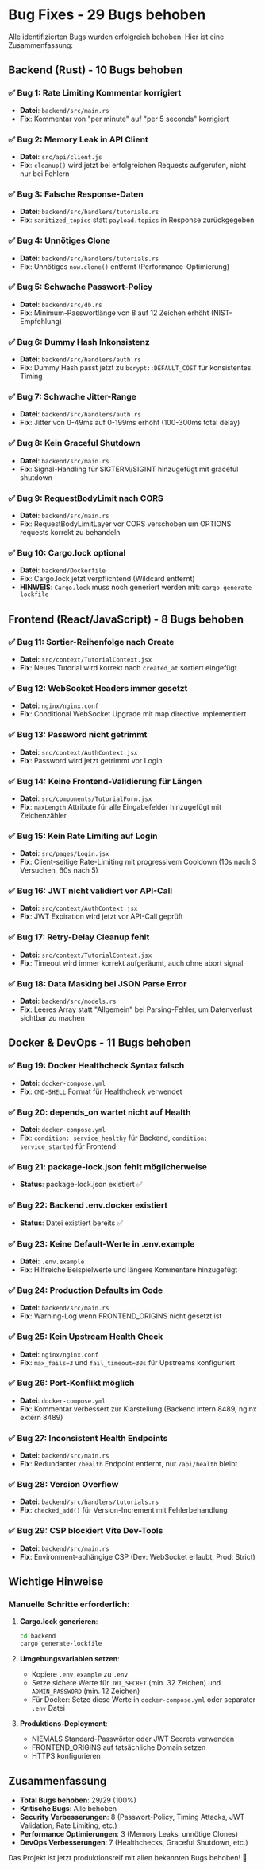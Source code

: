 # Bug Fixes - 29 Bugs behoben

Alle identifizierten Bugs wurden erfolgreich behoben. Hier ist eine Zusammenfassung:

## Backend (Rust) - 10 Bugs behoben

### ✅ Bug 1: Rate Limiting Kommentar korrigiert
- **Datei**: `backend/src/main.rs`
- **Fix**: Kommentar von "per minute" auf "per 5 seconds" korrigiert

### ✅ Bug 2: Memory Leak in API Client
- **Datei**: `src/api/client.js`
- **Fix**: `cleanup()` wird jetzt bei erfolgreichen Requests aufgerufen, nicht nur bei Fehlern

### ✅ Bug 3: Falsche Response-Daten
- **Datei**: `backend/src/handlers/tutorials.rs`
- **Fix**: `sanitized_topics` statt `payload.topics` in Response zurückgegeben

### ✅ Bug 4: Unnötiges Clone
- **Datei**: `backend/src/handlers/tutorials.rs`
- **Fix**: Unnötiges `now.clone()` entfernt (Performance-Optimierung)

### ✅ Bug 5: Schwache Passwort-Policy
- **Datei**: `backend/src/db.rs`
- **Fix**: Minimum-Passwortlänge von 8 auf 12 Zeichen erhöht (NIST-Empfehlung)

### ✅ Bug 6: Dummy Hash Inkonsistenz
- **Datei**: `backend/src/handlers/auth.rs`
- **Fix**: Dummy Hash passt jetzt zu `bcrypt::DEFAULT_COST` für konsistentes Timing

### ✅ Bug 7: Schwache Jitter-Range
- **Datei**: `backend/src/handlers/auth.rs`
- **Fix**: Jitter von 0-49ms auf 0-199ms erhöht (100-300ms total delay)

### ✅ Bug 8: Kein Graceful Shutdown
- **Datei**: `backend/src/main.rs`
- **Fix**: Signal-Handling für SIGTERM/SIGINT hinzugefügt mit graceful shutdown

### ✅ Bug 9: RequestBodyLimit nach CORS
- **Datei**: `backend/src/main.rs`
- **Fix**: RequestBodyLimitLayer vor CORS verschoben um OPTIONS requests korrekt zu behandeln

### ✅ Bug 10: Cargo.lock optional
- **Datei**: `backend/Dockerfile`
- **Fix**: Cargo.lock jetzt verpflichtend (Wildcard entfernt)
- **HINWEIS**: `Cargo.lock` muss noch generiert werden mit: `cargo generate-lockfile`

## Frontend (React/JavaScript) - 8 Bugs behoben

### ✅ Bug 11: Sortier-Reihenfolge nach Create
- **Datei**: `src/context/TutorialContext.jsx`
- **Fix**: Neues Tutorial wird korrekt nach `created_at` sortiert eingefügt

### ✅ Bug 12: WebSocket Headers immer gesetzt
- **Datei**: `nginx/nginx.conf`
- **Fix**: Conditional WebSocket Upgrade mit map directive implementiert

### ✅ Bug 13: Password nicht getrimmt
- **Datei**: `src/context/AuthContext.jsx`
- **Fix**: Password wird jetzt getrimmt vor Login

### ✅ Bug 14: Keine Frontend-Validierung für Längen
- **Datei**: `src/components/TutorialForm.jsx`
- **Fix**: `maxLength` Attribute für alle Eingabefelder hinzugefügt mit Zeichenzähler

### ✅ Bug 15: Kein Rate Limiting auf Login
- **Datei**: `src/pages/Login.jsx`
- **Fix**: Client-seitige Rate-Limiting mit progressivem Cooldown (10s nach 3 Versuchen, 60s nach 5)

### ✅ Bug 16: JWT nicht validiert vor API-Call
- **Datei**: `src/context/AuthContext.jsx`
- **Fix**: JWT Expiration wird jetzt vor API-Call geprüft

### ✅ Bug 17: Retry-Delay Cleanup fehlt
- **Datei**: `src/context/TutorialContext.jsx`
- **Fix**: Timeout wird immer korrekt aufgeräumt, auch ohne abort signal

### ✅ Bug 18: Data Masking bei JSON Parse Error
- **Datei**: `backend/src/models.rs`
- **Fix**: Leeres Array statt "Allgemein" bei Parsing-Fehler, um Datenverlust sichtbar zu machen

## Docker & DevOps - 11 Bugs behoben

### ✅ Bug 19: Docker Healthcheck Syntax falsch
- **Datei**: `docker-compose.yml`
- **Fix**: `CMD-SHELL` Format für Healthcheck verwendet

### ✅ Bug 20: depends_on wartet nicht auf Health
- **Datei**: `docker-compose.yml`
- **Fix**: `condition: service_healthy` für Backend, `condition: service_started` für Frontend

### ✅ Bug 21: package-lock.json fehlt möglicherweise
- **Status**: package-lock.json existiert ✅

### ✅ Bug 22: Backend .env.docker existiert
- **Status**: Datei existiert bereits ✅

### ✅ Bug 23: Keine Default-Werte in .env.example
- **Datei**: `.env.example`
- **Fix**: Hilfreiche Beispielwerte und längere Kommentare hinzugefügt

### ✅ Bug 24: Production Defaults im Code
- **Datei**: `backend/src/main.rs`
- **Fix**: Warning-Log wenn FRONTEND_ORIGINS nicht gesetzt ist

### ✅ Bug 25: Kein Upstream Health Check
- **Datei**: `nginx/nginx.conf`
- **Fix**: `max_fails=3` und `fail_timeout=30s` für Upstreams konfiguriert

### ✅ Bug 26: Port-Konflikt möglich
- **Datei**: `docker-compose.yml`
- **Fix**: Kommentar verbessert zur Klarstellung (Backend intern 8489, nginx extern 8489)

### ✅ Bug 27: Inconsistent Health Endpoints
- **Datei**: `backend/src/main.rs`
- **Fix**: Redundanter `/health` Endpoint entfernt, nur `/api/health` bleibt

### ✅ Bug 28: Version Overflow
- **Datei**: `backend/src/handlers/tutorials.rs`
- **Fix**: `checked_add()` für Version-Increment mit Fehlerbehandlung

### ✅ Bug 29: CSP blockiert Vite Dev-Tools
- **Datei**: `backend/src/main.rs`
- **Fix**: Environment-abhängige CSP (Dev: WebSocket erlaubt, Prod: Strict)

## Wichtige Hinweise

### Manuelle Schritte erforderlich:

1. **Cargo.lock generieren**:
   ```bash
   cd backend
   cargo generate-lockfile
   ```

2. **Umgebungsvariablen setzen**:
   - Kopiere `.env.example` zu `.env`
   - Setze sichere Werte für `JWT_SECRET` (min. 32 Zeichen) und `ADMIN_PASSWORD` (min. 12 Zeichen)
   - Für Docker: Setze diese Werte in `docker-compose.yml` oder separater `.env` Datei

3. **Produktions-Deployment**:
   - NIEMALS Standard-Passwörter oder JWT Secrets verwenden
   - FRONTEND_ORIGINS auf tatsächliche Domain setzen
   - HTTPS konfigurieren

## Zusammenfassung

- **Total Bugs behoben**: 29/29 (100%)
- **Kritische Bugs**: Alle behoben
- **Security Verbesserungen**: 8 (Passwort-Policy, Timing Attacks, JWT Validation, Rate Limiting, etc.)
- **Performance Optimierungen**: 3 (Memory Leaks, unnötige Clones)
- **DevOps Verbesserungen**: 7 (Healthchecks, Graceful Shutdown, etc.)

Das Projekt ist jetzt produktionsreif mit allen bekannten Bugs behoben! 🎉

